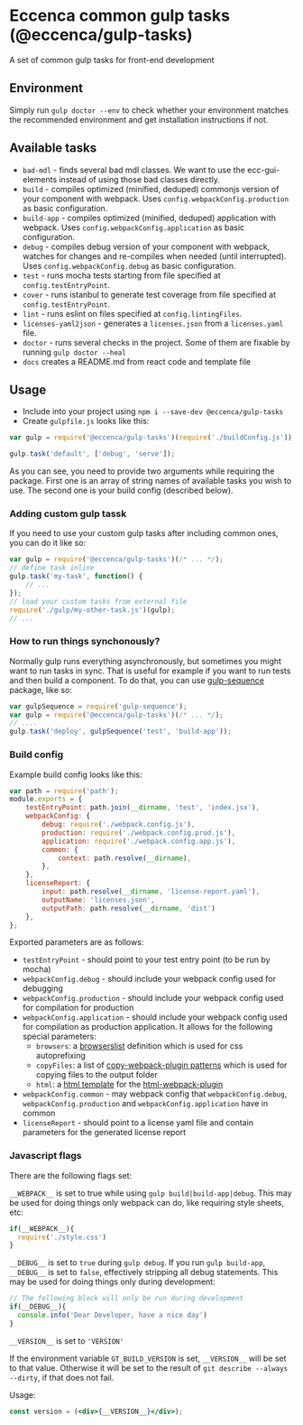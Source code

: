 # Eccenca common gulp tasks (@eccenca/gulp-tasks)

A set of common gulp tasks for front-end development

## Environment

Simply run `gulp doctor --env` to check whether your environment matches the recommended environment and get installation instructions if not.


## Available tasks

- `bad-mdl` - finds several bad mdl classes. We want to use the ecc-gui-elements instead of using those bad classes directly.
- `build` - compiles optimized (minified, deduped) commonjs version of your component with webpack. Uses `config.webpackConfig.production` as basic configuration.
- `build-app` - compiles optimized (minified, deduped) application with webpack. Uses `config.webpackConfig.application` as basic configuration.
- `debug` - compiles debug version of your component with webpack, watches for changes and re-compiles when needed (until interrupted). Uses `config.webpackConfig.debug` as basic configuration.
- `test` - runs mocha tests starting from file specified at `config.testEntryPoint`.
- `cover` - runs istanbul to generate test coverage from file specified at `config.testEntryPoint`.
- `lint` - runs eslint on files specified at `config.lintingFiles`.
- `licenses-yaml2json` - generates a `licenses.json` from a `licenses.yaml` file.
- `doctor` - runs several checks in the project. Some of them are fixable by running `gulp doctor --heal`
- `docs` creates a README.md from react code and template file

## Usage

- Include into your project using `npm i --save-dev @eccenca/gulp-tasks`
- Create `gulpfile.js` looks like this:

```js
var gulp = require('@eccenca/gulp-tasks')(require('./buildConfig.js'));

gulp.task('default', ['debug', 'serve']);
```

As you can see, you need to provide two arguments while requiring the package.
First one is an array of string names of available tasks you wish to use.
The second one is your build config (described below).

### Adding custom gulp tassk

If you need to use your custom gulp tasks after including common ones, you can do it like so:

```js
var gulp = require('@eccenca/gulp-tasks')(/* ... */);
// define task inline
gulp.task('my-task', function() {
    // ...
});
// load your custom tasks from external file
require('./gulp/my-other-task.js')(gulp);
// ...
```

### How to run things synchonously?

Normally gulp runs everything asynchronously, but sometimes you might want to run tasks in sync.
That is useful for example if you want to run tests and then build a component.
To do that, you can use [gulp-sequence](https://github.com/teambition/gulp-sequence) package, like so:

```js
var gulpSequence = require('gulp-sequence');
var gulp = require('@eccenca/gulp-tasks')(/* ... */);
// ....
gulp.task('deploy', gulpSequence('test', 'build-app'));
```

### Build config

Example build config looks like this:

```js
var path = require('path');
module.exports = {
    testEntryPoint: path.join(__dirname, 'test', 'index.jsx'),
    webpackConfig: {
        debug: require('./webpack.config.js'),
        production: require('./webpack.config.prod.js'),
        application: require('./webpack.config.app.js'),
        common: {
            context: path.resolve(__dirname),
        },
    },
    licenseReport: {
        input: path.resolve(__dirname, 'license-report.yaml'),
        outputName: 'licenses.json',
        outputPath: path.resolve(__dirname, 'dist')
    },
};
```

Exported parameters are as follows:

- `testEntryPoint` - should point to your test entry point (to be run by mocha)
- `webpackConfig.debug` - should include your webpack config used for debugging
- `webpackConfig.production` - should include your webpack config used for compilation for production
- `webpackConfig.application` - should include your webpack config used for compilation as production application. It allows for the following special parameters:
    -  `browsers`: a [browserslist](https://github.com/ai/browserslist) definition which is used for css autoprefixing
    -  `copyFiles`: a list of [copy-webpack-plugin patterns](https://github.com/kevlened/copy-webpack-plugin#usage)  which is used for copying files to the output folder
    -  `html`: a [html template](https://github.com/ampedandwired/html-webpack-plugin/blob/master/docs/template-option.md) for the [html-webpack-plugin](https://github.com/ampedandwired/html-webpack-plugin#configuration)
- `webpackConfig.common` - may webpack config that `webpackConfig.debug`, `webpackConfig.production` and `webpackConfig.application` have in common
- `licenseReport` - should point to a license yaml file and contain parameters for the generated license report

### Javascript flags

There are the following flags set:

`__WEBPACK__` is set to true while using `gulp build|build-app|debug`.
This may be used for doing things only webpack can do, like requiring style sheets, etc:

```js
if(__WEBPACK__){
  require('./style.css')
}
```

`__DEBUG__` is set to `true` during `gulp debug`.
If you run `gulp build-app`, `__DEBUG__` is set to `false`, effectively stripping all debug statements.
This may be used for doing things only during development:

```js
// The following block will only be run during development
if(__DEBUG__){
  console.info('Dear Developer, have a nice day')
}
```

`__VERSION__` is set to `'VERSION'`

If the environment variable `GT_BUILD_VERSION` is set, `__VERSION__` will be set to that value.
Otherwise it will be set to the result of `git describe --always --dirty`, if that does not fail.

Usage:

```jsx
const version = (<div>{__VERSION__}</div>);
```
